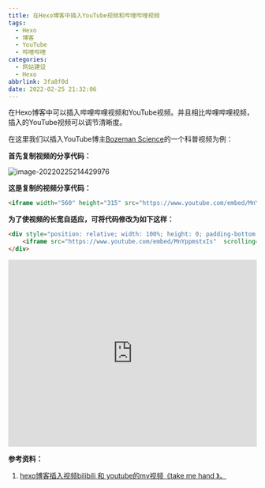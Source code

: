 ```yaml
---
title: 在Hexo博客中插入YouTube视频和哔哩哔哩视频
tags:
  - Hexo
  - 博客
  - YouTube
  - 哔哩哔哩
categories:
  - 网站建设
  - Hexo
abbrlink: 3fa8f0d
date: 2022-02-25 21:32:06
---
```


在Hexo博客中可以插入哔哩哔哩视频和YouTube视频。并且相比哔哩哔哩视频，插入的YouTube视频可以调节清晰度。

<!-- more -->

在这里我们以插入YouTube博主[Bozeman Science](https://www.youtube.com/channel/UCEik-U3T6u6JA0XiHLbNbOw)的一个科普视频为例：

**首先复制视频的分享代码：**

![image-20220225214429976](https://vip2.loli.io/2022/02/25/GgidB6Se4zRLTx7.png)

**这是复制的视频分享代码：**

```html
<iframe width="560" height="315" src="https://www.youtube.com/embed/MnYppmstxIs" title="YouTube video player" frameborder="0" allow="accelerometer; autoplay; clipboard-write; encrypted-media; gyroscope; picture-in-picture" allowfullscreen></iframe>
```


**为了使视频的长宽自适应，可将代码修改为如下这样：**  
```html
<div style="position: relative; width: 100%; height: 0; padding-bottom: 75%;">
    <iframe src="https://www.youtube.com/embed/MnYppmstxIs"  scrolling="no" border="0" frameborder="no" framespacing="0" allowfullscreen="true" style="position: absolute; width: 100%; height: 100%; left: 0; top: 0;"></iframe>
</div>
```
<div style="position: relative; width: 100%; height: 0; padding-bottom: 75%;">
    <iframe src="https://www.youtube.com/embed/MnYppmstxIs"  scrolling="no" border="0" frameborder="no" framespacing="0" allowfullscreen="true" style="position: absolute; width: 100%; height: 100%; left: 0; top: 0;"></iframe>
</div>


**参考资料：**

1. [hexo博客插入视频bilibili 和 youtube的mv视频《take me hand 》。](https://xmuli.tech/posts/c0c8973/)


